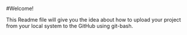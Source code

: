 #Welcome!

This Readme file will give you the idea about how to upload your project from your local system to the GitHub using git-bash.
